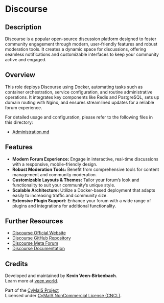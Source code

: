 # Discourse

## Description

Discourse is a popular open-source discussion platform designed to foster community engagement through modern, user-friendly features and robust moderation tools. It creates a dynamic space for discussions, offering seamless notifications and customizable interfaces to keep your community active and engaged.

## Overview

This role deploys Discourse using Docker, automating tasks such as container orchestration, service configuration, and routine administrative operations. It integrates key components like Redis and PostgreSQL, sets up domain routing with Nginx, and ensures streamlined updates for a reliable forum experience.

For detailed usage and configuration, please refer to the following files in this directory:
- [Administration.md](./Administration.md)

## Features

- **Modern Forum Experience:** Engage in interactive, real-time discussions with a responsive, mobile-friendly design.
- **Robust Moderation Tools:** Benefit from comprehensive tools for content management and community moderation.
- **Customizable Layouts & Themes:** Tailor your forum’s look and functionality to suit your community’s unique style.
- **Scalable Architecture:** Utilize a Docker-based deployment that adapts easily to increasing traffic and community size.
- **Extensive Plugin Support:** Enhance your forum with a wide range of plugins and integrations for additional functionality.

## Further Resources

- [Discourse Official Website](https://www.discourse.org/)
- [Discourse GitHub Repository](https://github.com/discourse/discourse_docker.git)
- [Discourse Meta Forum](https://meta.discourse.org/)
- [Discourse Documentation](https://meta.discourse.org/t/discourse-setup-guide/21966)

## Credits

Developed and maintained by **Kevin Veen-Birkenbach**.  
Learn more at [veen.world](https://www.veen.world).

Part of the [CyMaIS Project](https://github.com/kevinveenbirkenbach/cymais)  
Licensed under [CyMaIS NonCommercial License (CNCL)](https://s.veen.world/cncl).
